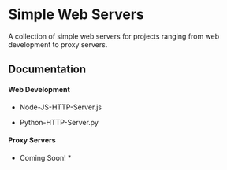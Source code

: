 # Simple Web Servers
A collection of simple web servers for projects ranging from web development to proxy servers.

## Documentation

#### Web Development

* Node-JS-HTTP-Server.js 

* Python-HTTP-Server.py


#### Proxy Servers

* Coming Soon! *








